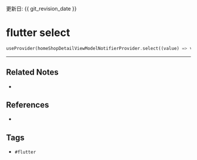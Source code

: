 更新日: {{ git_revision_date }}

# flutter select
```dart
useProvider(homeShopDetailViewModelNotifierProvider.select((value) => value.foodTruckShopResponse.result));
```

---
## Related Notes
- 

## References
- 

## Tags
- `#flutter` 